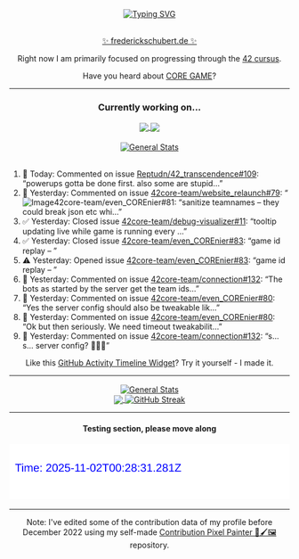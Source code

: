 <div align="center">
	<a href="https://git.io/typing-svg"><img src="https://readme-typing-svg.demolab.com?font=Fira+Code&size=30&pause=1000&color=70A5FD&background=1A1B27&center=true&vCenter=true&repeat=false&random=false&width=550&lines=%F0%9F%91%8B+Hello+World!+I'm+Freddy!+%F0%9F%96%96" alt="Typing SVG" /></a>
</div>
<br>
<div align="center">
	<p></p><a href="https://frederickschubert.de">✨ frederickschubert.de ✨</a></p>
	<p>Right now I am primarily focused on progressing through the <a href="https://github.com/FreddyMSchubert/42_cursus">42 cursus</a>.</p>
	<p>Have you heard about <a href="https://coregame.de/">CORE GAME</a>?</p>
</div>

<hr>

<div align="center">

### Currently working on...

<!-- [![current_repo](https://github-readme-stats.vercel.app/api/pin/?username=FreddyMSchubert&repo=Crafty_Concoctions&theme=tokyonight)](https://github.com/FreddyMSchubert/Crafty_Concoctions) -->

<div align="center">
	<a href="https://github.com/Reptudn/42_transcendence" target="_blank">
		<img align="center" src="https://github-readme-stats.vercel.app/api/pin/?username=Reptudn&repo=42_transcendence&theme=tokyonight" />
	</a>
	<a href="https://github.com/42core-team/even_COREnier" target="_blank">
		<img align="center" src="https://github-readme-stats.vercel.app/api/pin/?username=42core-team&repo=even_COREnier&theme=tokyonight" />
	</a>
</div>

<br>

<div align="center">
	<a href="https://github.com/FreddyMSchubert/42_cursus" target="_blank">
		<img align="center" src="https://github-readme-stats.vercel.app/api/pin/?username=FreddyMSchubert&repo=42_cursus&theme=tokyonight" alt="General Stats" />
	</a>
</div>

<br>

<div align="left">
<ol>
<!-- ACTIVITY:START -->
<li>💬 Today: Commented on issue <a href="https://github.com/Reptudn/42_transcendence/issues/109#issuecomment-3149701603">Reptudn/42_transcendence#109</a>: “powerups gotta be done first. also some are stupid…”</li>
<li>💬 Yesterday: Commented on issue <a href="https://github.com/42core-team/website_relaunch/issues/79#issuecomment-3148623969">42core-team/website_relaunch#79</a>: “<img width="270" height="129" alt="Image" src="htt…”</li>
<li>✅ Yesterday: Closed issue <a href="https://github.com/42core-team/even_COREnier/issues/81">42core-team/even_COREnier#81</a>: “sanitize teamnames – they could break json etc whi…”</li>
<li>✅ Yesterday: Closed issue <a href="https://github.com/42core-team/debug-visualizer/issues/11">42core-team/debug-visualizer#11</a>: “tooltip updating live while game is running every …”</li>
<li>✅ Yesterday: Closed issue <a href="https://github.com/42core-team/even_COREnier/issues/83">42core-team/even_COREnier#83</a>: “game id replay – ”</li>
<li>⚠️ Yesterday: Opened issue <a href="https://github.com/42core-team/even_COREnier/issues/83">42core-team/even_COREnier#83</a>: “game id replay – ”</li>
<li>💬 Yesterday: Commented on issue <a href="https://github.com/42core-team/connection/issues/132#issuecomment-3148424097">42core-team/connection#132</a>: “The bots as started by the server get the team ids…”</li>
<li>💬 Yesterday: Commented on issue <a href="https://github.com/42core-team/even_COREnier/pull/80#issuecomment-3148422291">42core-team/even_COREnier#80</a>: “Yes the server config should also be tweakable lik…”</li>
<li>💬 Yesterday: Commented on issue <a href="https://github.com/42core-team/even_COREnier/pull/80#issuecomment-3148404907">42core-team/even_COREnier#80</a>: “Ok but then seriously. We need timeout tweakabilit…”</li>
<li>💬 Yesterday: Commented on issue <a href="https://github.com/42core-team/connection/issues/132#issuecomment-3148402906">42core-team/connection#132</a>: “s... s... server config? 🥺🥺🥺”</li>
<!-- ACTIVITY:END -->
</ol>
</div>

Like this [GitHub Activity Timeline Widget](https://github.com/FreddyMSchubert/github-activity-timeline)? Try it yourself - I made it.

<hr>

<div align="center">
	<a href="https://github.com/anuraghazra/github-readme-stats" target="_blank">
		<img height=200 align="center" src="https://github-readme-stats.vercel.app/api?username=FreddyMSchubert&show_icons=true&theme=tokyonight&card_width=650" alt="General Stats" />
	</a>
</div>

<div align="center">
	<a href="https://github.com/anuraghazra/github-readme-stats" target="_blank">
		<img height=200 align="center" src="https://github-readme-stats.vercel.app/api/top-langs/?username=FreddyMSchubert&layout=donut&theme=tokyonight&card_width=320">
	</a>
	<a href="https://github.com/DenverCoder1/github-readme-streak-stats" target="_blank">
		<img height=200 align="center" src="https://streak-stats.demolab.com?user=FreddyMSchubert&theme=tokyonight&date_format=j%20M%5B%20Y%5D&card_width=320&card_height=200&hide_total_contributions=true" alt="GitHub Streak" />
	</a>
</div>

<hr>

#### Testing section, please move along

![GitHub Defenders SVG](https://github.com/FreddyMSchubert/FreddyMSchubert/blob/github_defenders_output/output.svg)

<hr>

Note: I've edited some of the contribution data of my profile before December 2022 using my self-made [Contribution Pixel Painter 🎨🖌️🖼️](https://github.com/FreddyMSchubert/contribution-pixel-painter) repository.
